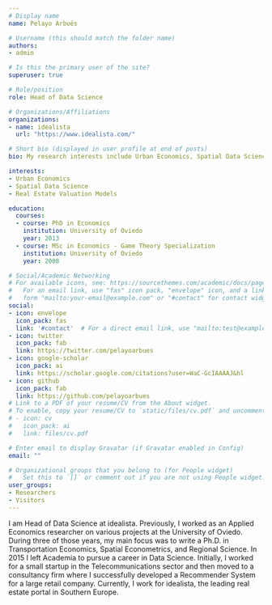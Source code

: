 ```yaml
---
# Display name
name: Pelayo Arbués

# Username (this should match the folder name)
authors:
- admin

# Is this the primary user of the site?
superuser: true

# Role/position
role: Head of Data Science

# Organizations/Affiliations
organizations:
- name: idealista
  url: "https://www.idealista.com/"

# Short bio (displayed in user profile at end of posts)
bio: My research interests include Urban Economics, Spatial Data Science and Real Estate Valuation Models.

interests:
- Urban Economics
- Spatial Data Science
- Real Estate Valuation Models

education:
  courses:
  - course: PhD in Economics
    institution: University of Oviedo
    year: 2013
  - course: MSc in Economics - Game Theory Specialization
    institution: University of Oviedo
    year: 2008

# Social/Academic Networking
# For available icons, see: https://sourcethemes.com/academic/docs/page-builder/#icons
#   For an email link, use "fas" icon pack, "envelope" icon, and a link in the
#   form "mailto:your-email@example.com" or "#contact" for contact widget.
social:
- icon: envelope
  icon_pack: fas
  link: '#contact'  # For a direct email link, use "mailto:test@example.org".
- icon: twitter
  icon_pack: fab
  link: https://twitter.com/pelayoarbues
- icon: google-scholar
  icon_pack: ai
  link: https://scholar.google.com/citations?user=WaC-GcIAAAAJ&hl
- icon: github
  icon_pack: fab
  link: https://github.com/pelayoarbues
# Link to a PDF of your resume/CV from the About widget.
# To enable, copy your resume/CV to `static/files/cv.pdf` and uncomment the lines below.
# - icon: cv
#   icon_pack: ai
#   link: files/cv.pdf

# Enter email to display Gravatar (if Gravatar enabled in Config)
email: ""

# Organizational groups that you belong to (for People widget)
#   Set this to `[]` or comment out if you are not using People widget.
user_groups:
- Researchers
- Visitors
---
```


I am Head of Data Science at idealista. Previously, I worked as an Applied Economics researcher on various projects at the University of Oviedo. During three of those years, my main focus was to write a Ph.D. in Transportation Economics, Spatial Econometrics, and Regional Science. In 2015 I left Academia to pursue a career in Data Science. Initially, I worked for a small startup in the Telecommunications sector and then moved to a consultancy firm where I successfully developed a Recommender System for a large retail company. Currently, I work for idealista, the leading real estate portal in Southern Europe.
